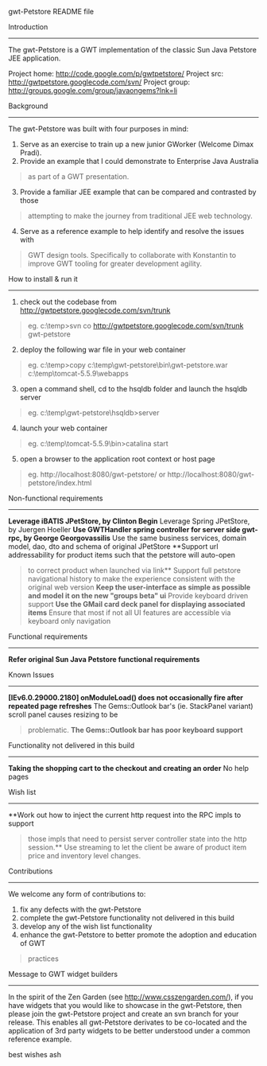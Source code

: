 gwt-Petstore README file

Introduction

---

The gwt-Petstore is a GWT implementation of the classic Sun Java Petstore JEE
application.

Project home: http://code.google.com/p/gwtpetstore/
Project src:  http://gwtpetstore.googlecode.com/svn/
Project group: http://groups.google.com/group/javaongems?lnk=li


Background

---

The gwt-Petstore was built with four purposes in mind:
1. Serve as an exercise to train up a new junior GWorker (Welcome Dimax Pradi).
2. Provide an example that I could demonstrate to Enterprise Java Australia
> as part of a GWT presentation.
3. Provide a familiar JEE example that can be compared and contrasted by those
> attempting to make the journey from traditional JEE web technology.
4. Serve as a reference example to help identify and resolve the issues with
> GWT design tools. Specifically to collaborate with Konstantin to improve
> GWT tooling for greater development agility.


How to install & run it

---

1. check out the codebase from http://gwtpetstore.googlecode.com/svn/trunk
> eg. c:\temp>svn co http://gwtpetstore.googlecode.com/svn/trunk gwt-petstore
2. deploy the following war file in your web container
> eg. c:\temp>copy c:\temp\gwt-petstore\bin\gwt-petstore.war c:\temp\tomcat-5.5.9\webapps
3. open a command shell, cd to the hsqldb folder and launch the hsqldb server
> eg. c:\temp\gwt-petstore\hsqldb>server
4. launch your web container
> eg. c:\temp\tomcat-5.5.9\bin>catalina start
5. open a browser to the application root context or host page
> eg. http://localhost:8080/gwt-petstore/ or http://localhost:8080/gwt-petstore/index.html


Non-functional requirements

---

**Leverage iBATIS JPetStore, by Clinton Begin** Leverage Spring JPetStore, by Juergen Hoeller
**Use GWTHandler spring controller for server side gwt-rpc, by George Georgovassilis** Use the same business services, domain model, dao, dto and schema of original JPetStore
**Support url addressability for product items such that the petstore will auto-open
> to correct product when launched via link** Support full petstore navigational history to make the experience consistent with the
> original web version
**Keep the user-interface as simple as possible and model it on the new "groups beta" ui** Provide keyboard driven support
**Use the GMail card deck panel for displaying associated items** Ensure that most if not all UI features are accessible via keyboard only navigation



Functional requirements

---

**Refer original Sun Java Petstore functional requirements**



Known Issues

---

**[IEv6.0.29000.2180] onModuleLoad() does not occasionally fire after repeated page refreshes** The Gems::Outlook bar's (ie. StackPanel variant) scroll panel causes resizing to be
> problematic.
**The Gems::Outlook bar has poor keyboard support**



Functionality not delivered in this build

---

**Taking the shopping cart to the checkout and creating an order** No help pages


Wish list

---

**Work out how to inject the current http request into the RPC impls to support
> those impls that need to persist server controller state into the http session.** Use streaming to let the client be aware of product item price and inventory
> level changes.


Contributions

---

We welcome any form of contributions to:
1. fix any defects with the gwt-Petstore
2. complete the gwt-Petstore functionality not delivered in this build
3. develop any of the wish list functionality
4. enhance the gwt-Petstore to better promote the adoption and education of GWT
> practices


Message to GWT widget builders

---

In the spirit of the Zen Garden (see http://www.csszengarden.com/), if you have
widgets that you would like to showcase in the gwt-Petstore, then please join the
gwt-Petstore project and create an svn branch for your release. This enables all
gwt-Petstore derivates to be co-located and the application of 3rd party widgets
to be better understood under a common reference example.


best wishes
ash